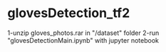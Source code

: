 ﻿# glovesDetection_tf2
 1-unzip gloves_photos.rar in "/dataset" folder
 2-run "glovesDetectionMain.ipynb" with jupyter notebook
